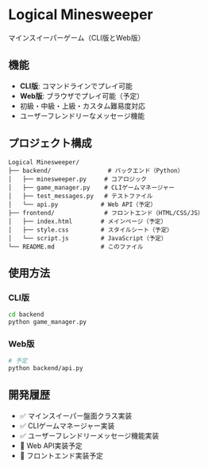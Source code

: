 # Logical Minesweeper

マインスイーパーゲーム（CLI版とWeb版）

## 機能

- **CLI版**: コマンドラインでプレイ可能
- **Web版**: ブラウザでプレイ可能（予定）
- 初級・中級・上級・カスタム難易度対応
- ユーザーフレンドリーなメッセージ機能

## プロジェクト構成

```
Logical Minesweeper/
├── backend/                # バックエンド（Python）
│   ├── minesweeper.py     # コアロジック
│   ├── game_manager.py    # CLIゲームマネージャー
│   ├── test_messages.py   # テストファイル
│   └── api.py            # Web API（予定）
├── frontend/              # フロントエンド（HTML/CSS/JS）
│   ├── index.html        # メインページ（予定）
│   ├── style.css         # スタイルシート（予定）
│   └── script.js         # JavaScript（予定）
└── README.md             # このファイル
```

## 使用方法

### CLI版
```bash
cd backend
python game_manager.py
```

### Web版
```bash
# 予定
python backend/api.py
```

## 開発履歴

- ✅ マインスイーパー盤面クラス実装
- ✅ CLIゲームマネージャー実装
- ✅ ユーザーフレンドリーメッセージ機能実装
- 🚧 Web API実装予定
- 🚧 フロントエンド実装予定

